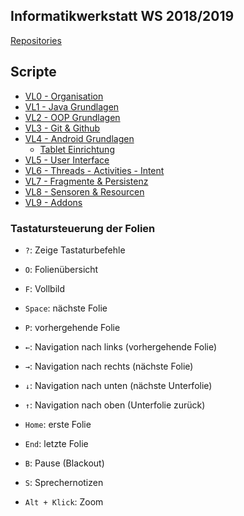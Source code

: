 ## Informatikwerkstatt WS 2018/2019

[Repositories](https://github.com/informatikwerkstatt)

## Scripte

* [VL0 - Organisation](/organisation)
* [VL1 - Java Grundlagen](/java-grundlagen/)
* [VL2 - OOP Grundlagen](/oop-grundlagen/)
* [VL3 - Git & Github](/git-github/)
* [VL4 - Android Grundlagen](/android-grundlagen/)
    * [Tablet Einrichtung](/tablet-einrichtung/)
* [VL5 - User Interface](/user-interface/)
* [VL6 - Threads - Activities - Intent](/threads-activities-intent/)
* [VL7 - Fragmente & Persistenz](/fragment-persistenz/)
* [VL8 - Sensoren & Resourcen](/sensoren-resourcen/)
* [VL9 - Addons](/addons/)

### Tastatursteuerung der Folien

* ```?```: Zeige Tastaturbefehle
* ```O```: Folienübersicht
* ```F```: Vollbild

* ```Space```: nächste Folie
* ```P```: vorhergehende Folie
* <code>&larr;</code>: Navigation nach links (vorhergehende Folie)
* <code>&rarr;</code>: Navigation nach rechts (nächste Folie)
* <code>&darr;</code>: Navigation nach unten (nächste Unterfolie)
* <code>&uarr;</code>: Navigation nach oben (Unterfolie zurück)

* ```Home```: erste Folie
* ```End```: letzte Folie
* ```B```: Pause (Blackout)
* ```S```: Sprechernotizen
* ```Alt + Klick```: Zoom

